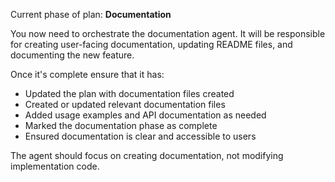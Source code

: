 Current phase of plan: **Documentation**

You now need to orchestrate the documentation agent. It will be responsible for creating user-facing documentation, updating README files, and documenting the new feature.

Once it's complete ensure that it has:
- Updated the plan with documentation files created
- Created or updated relevant documentation files
- Added usage examples and API documentation as needed
- Marked the documentation phase as complete
- Ensured documentation is clear and accessible to users

The agent should focus on creating documentation, not modifying implementation code.